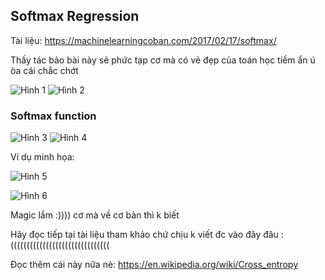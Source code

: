 ## Softmax Regression

Tài liệu: https://machinelearningcoban.com/2017/02/17/softmax/

Thấy tác bảo bài này sẽ phức tạp cơ mà có vẻ đẹp của toán học tiềm ẩn
ú òa cái chắc chớt

![Hình 1](https://github.com/lacie-life/ML-basic/blob/master/Lesson11/img/1.PNG?raw=true)
![Hình 2](https://github.com/lacie-life/ML-basic/blob/master/Lesson11/img/2.PNG?raw=true)

### Softmax function

![Hình 3](https://github.com/lacie-life/ML-basic/blob/master/Lesson11/img/3.PNG?raw=true)
![Hình 4](https://github.com/lacie-life/ML-basic/blob/master/Lesson11/img/4.PNG?raw=true)

Ví dụ minh họa:

![Hình 5](https://github.com/lacie-life/ML-basic/blob/master/Lesson11/img/5.PNG?raw=true)

![Hình 6](https://github.com/lacie-life/ML-basic/blob/master/Lesson11/img/6.PNG?raw=true)

Magic lắm :))))
cơ mà về cơ bản thì k biết

Hãy đọc tiếp tại tài liệu tham khảo
chứ chịu k viết đc vào đây đâu :(((((((((((((((((((((((((((((((

Đọc thêm cái này nữa nè: https://en.wikipedia.org/wiki/Cross_entropy







